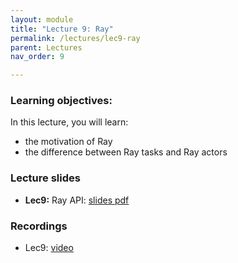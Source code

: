 ```yaml
---
layout: module
title: "Lecture 9: Ray"
permalink: /lectures/lec9-ray
parent: Lectures
nav_order: 9

---
```


### Learning objectives:

In this lecture, you will learn:

* the motivation of Ray
* the difference between Ray tasks and Ray actors


### Lecture slides

* **Lec9:** Ray API: [slides pdf](/ds5110-spring25/assets/docs/lec8-ray-api.pdf)


### Recordings

* Lec9: [video]()

